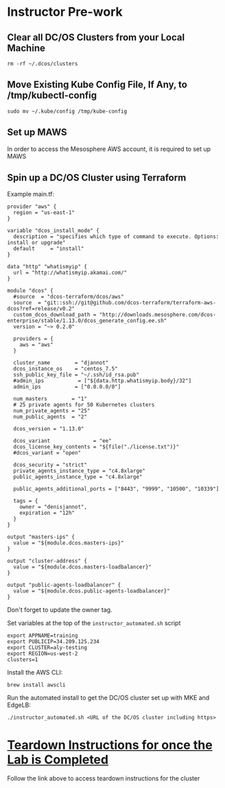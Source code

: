 # Instructor Pre-work

## Clear all DC/OS Clusters from your Local Machine
```
rm -rf ~/.dcos/clusters
```

## Move Existing Kube Config File, If Any, to /tmp/kubectl-config
```
sudo mv ~/.kube/config /tmp/kube-config
```

## Set up MAWS
In order to access the Mesosphere AWS account, it is required to set up MAWS

## Spin up a DC/OS Cluster using Terraform

Example main.tf:
```
provider "aws" {
  region = "us-east-1"
}

variable "dcos_install_mode" {
  description = "specifies which type of command to execute. Options: install or upgrade"
  default     = "install"
}

data "http" "whatismyip" {
  url = "http://whatismyip.akamai.com/"
}

module "dcos" {
  #source  = "dcos-terraform/dcos/aws"
  source  = "git::ssh://git@github.com/dcos-terraform/terraform-aws-dcos?ref=release/v0.2"
  custom_dcos_download_path = "http://downloads.mesosphere.com/dcos-enterprise/stable/1.13.0/dcos_generate_config.ee.sh"
  version = "~> 0.2.0"

  providers = {
    aws = "aws"
  }

  cluster_name        = "djannot"
  dcos_instance_os    = "centos_7.5"
  ssh_public_key_file = "~/.ssh/id_rsa.pub"
  #admin_ips           = ["${data.http.whatismyip.body}/32"]
  admin_ips           = ["0.0.0.0/0"]

  num_masters        = "1"
  # 25 private agents for 50 Kubernetes clusters
  num_private_agents = "25"
  num_public_agents  = "2"

  dcos_version = "1.13.0"

  dcos_variant              = "ee"
  dcos_license_key_contents = "${file("./license.txt")}"
  #dcos_variant = "open"

  dcos_security = "strict"
  private_agents_instance_type = "c4.8xlarge"
  public_agents_instance_type = "c4.8xlarge"

  public_agents_additional_ports = ["8443", "9999", "10500", "10339"]

  tags = {
    owner = "denisjannot",
    expiration = "12h"
  }
}

output "masters-ips" {
  value = "${module.dcos.masters-ips}"
}

output "cluster-address" {
  value = "${module.dcos.masters-loadbalancer}"
}

output "public-agents-loadbalancer" {
  value = "${module.dcos.public-agents-loadbalancer}"
}
```

Don't forget to update the owner tag.

Set variables at the top of the `instructor_automated.sh` script
```
export APPNAME=training
export PUBLICIP=34.209.125.234
export CLUSTER=aly-testing
export REGION=us-west-2
clusters=1
```

Install the AWS CLI:
```
brew install awscli
```

Run the automated install to get the DC/OS cluster set up with MKE and EdgeLB:
```
./instructor_automated.sh <URL of the DC/OS cluster including https>
```

# [Teardown Instructions for once the Lab is Completed](https://github.com/djannot/dcos-kubernetes-training/tree/master/teardown.md)
Follow the link above to access teardown instructions for the cluster
